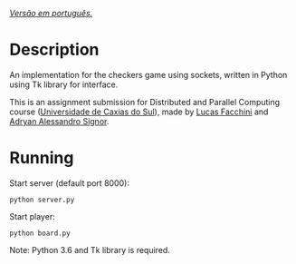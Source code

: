 [*Versão em português.*](https://github.com/lucasfacchini/checkers-socket/blob/master/README-pt.md)

# Description #

An implementation for the checkers game using sockets, written in Python using Tk library for interface.

This is an assignment submission for Distributed and Parallel Computing course ([Universidade de Caxias do Sul](https://www.ucs.br/)), made by [Lucas Facchini](https://github.com/lucasfacchini) and [Adryan Alessandro Signor](https://github.com/AdryanSignor).

# Running #

Start server (default port 8000):
```
python server.py
```

Start player:
```
python board.py
```

Note: Python 3.6 and Tk library is required.
